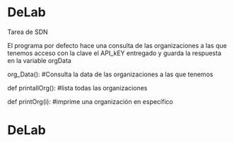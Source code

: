 # DeLab
Tarea de SDN

El programa por defecto hace una consulta de las organizaciones a las que tenemos acceso con la clave el API_kEY entregado y guarda la respuesta en la variable orgData

org_Data(): #Consulta la data de las organizaciones a las que tenemos

def printallOrg(): #lista todas las organizaciones

def printOrg(i): #imprime una organización en específico
# DeLab
